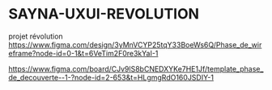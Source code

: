 # SAYNA-UXUI-REVOLUTION
projet révolution
https://www.figma.com/design/3yMnVCYP25tqY33BoeWs6Q/Phase_de_wireframe?node-id=0-1&t=6VeTim2F0re3kYaI-1

https://www.figma.com/board/CJv9lS8bCNEDXYKe7HE1Jf/template_phase_de_decouverte--1-?node-id=2-653&t=HLgmgRdO160JSDIY-1
